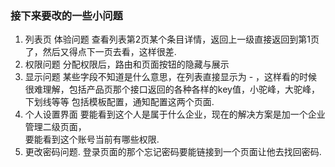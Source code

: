 ### 接下来要改的一些小问题
1. 列表页 体验问题
   查看列表第2页某个条目详情，返回上一级直接返回到第1页了，然后又得点下一页去看，这样很差.
2. 权限问题
   分配权限后，路由和页面按钮的隐藏与展示
3. 显示问题
   某些字段不知道是什么意思，在列表直接显示为 - ，这样看的时候很难理解，包括产品页那个接口返回的各种各样的key值，小驼峰，大驼峰，下划线等等
   包括模板配置，通知配置这两个页面.
4. 个人设置界面
   要能看到这个人是属于什么企业，现在的解决方案是加一个企业管理二级页面，  
   要能看到这个账号当前有哪些权限.
5. 更改密码问题.
   登录页面的那个忘记密码要能链接到一个页面让他去找回密码.